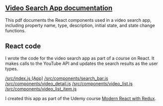 ## [Video Search App documentation](https://github.com/mollieswenson/react-video-search-app/blob/master/React%20video%20search%20app%20documentation.pdf)

This pdf documents the React components used in a video search app, including property name, type, description, initial state, and state change functions.

## React code

I wrote the code for the video search app as part of a course on React. It makes calls to the YouTube API and updates the search results as the user types.

[/src/index.js (App)](src/index.js (App))
[/src/components/search_bar.js](/src/components/search_bar.js)
[/src/components/video_detail.js](/src/components/video_detail.js)
[/src/components/video_list.js](/src/components/video_list.js)
[/src/components/video_list_item.js](/src/components/video_list_item.js)

I created this app as part of the Udemy course <a href="https://www.udemy.com/react-redux/learn/v4/content">Modern React with Redux</a>.
